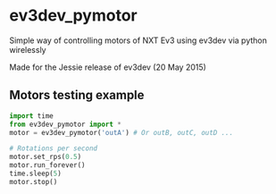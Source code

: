 # ev3dev_pymotor
Simple way of controlling motors of NXT Ev3 using ev3dev via python wirelessly

Made for the Jessie release of ev3dev (20 May 2015)

## Motors testing example

```python
import time
from ev3dev_pymotor import *
motor = ev3dev_pymotor('outA') # Or outB, outC, outD ...

# Rotations per second
motor.set_rps(0.5)
motor.run_forever()
time.sleep(5)
motor.stop()
```
